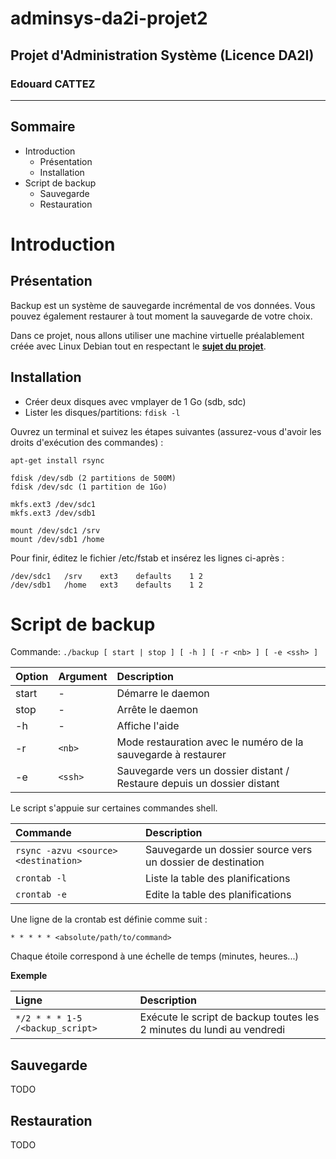 # adminsys-da2i-projet2
## Projet d'Administration Système (Licence DA2I)
### Edouard CATTEZ

---------------------

## Sommaire

- Introduction
  - Présentation
  - Installation
- Script de backup
  - Sauvegarde
  - Restauration

# Introduction

## Présentation

Backup est un système de sauvegarde incrémental de vos données. Vous pouvez également restaurer à tout moment la sauvegarde de votre choix.

Dans ce projet, nous allons utiliser une machine virtuelle préalablement créée avec Linux Debian tout en respectant le [**sujet du projet**](http://moodle.univ-lille1.fr/pluginfile.php/18443/mod_resource/content/4/sujet-2.txt).

## Installation

- Créer deux disques avec vmplayer de 1 Go (sdb, sdc)
- Lister les disques/partitions: `fdisk -l`

Ouvrez un terminal et suivez les étapes suivantes (assurez-vous d'avoir les droits d'exécution des commandes) :

```
apt-get install rsync

fdisk /dev/sdb (2 partitions de 500M)
fdisk /dev/sdc (1 partition de 1Go)

mkfs.ext3 /dev/sdc1
mkfs.ext3 /dev/sdb1

mount /dev/sdc1 /srv
mount /dev/sdb1 /home
```

Pour finir, éditez le fichier /etc/fstab et insérez les lignes ci-après :

```
/dev/sdc1	/srv	ext3	defaults	1 2
/dev/sdb1	/home	ext3	defaults	1 2
```

# Script de backup

Commande: `./backup [ start | stop ] [ -h ] [ -r <nb> ] [ -e <ssh> ]`

| Option | Argument | Description |
|:-------|:---------|:------------|
| start | - | Démarre le daemon |
| stop | - | Arrête le daemon |
| -h | - | Affiche l'aide |
| -r | `<nb>` | Mode restauration avec le numéro de la sauvegarde à restaurer |
| -e | `<ssh>` | Sauvegarde vers un dossier distant / Restaure depuis un dossier distant |

Le script s'appuie sur certaines commandes shell.

| Commande | Description |
|:---------|:------------|
| `rsync -azvu <source> <destination>` | Sauvegarde un dossier source vers un dossier de destination |
| `crontab -l` | Liste la table des planifications |
| `crontab -e` | Edite la table des planifications |

Une ligne de la crontab est définie comme suit :

```
* * * * * <absolute/path/to/command>
```

Chaque étoile correspond à une échelle de temps (minutes, heures...)

**Exemple**

| Ligne | Description |
|:---------|:------------|
| `*/2 * * * 1-5 /<backup_script>` | Exécute le script de backup toutes les 2 minutes du lundi au vendredi |

## Sauvegarde

TODO

## Restauration

TODO
